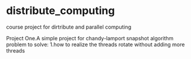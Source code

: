 # distribute_computing
course project for dirtribute and parallel computing



Project One.A simple project for chandy-lamport snapshot algorithm
problem to solve:
1.how to realize the threads rotate without adding more threads
